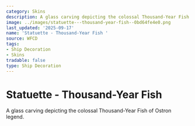 ```yaml
---
category: Skins
description: A glass carving depicting the colossal Thousand-Year Fish of Ostron legend.
image: ../images/statuette---thousand-year-fish--0bd64fe4e0.png
last_updated: '2025-09-17'
name: 'Statuette - Thousand-Year Fish '
source: WFCD
tags:
- Ship Decoration
- Skins
tradable: false
type: Ship Decoration
---
```


# Statuette - Thousand-Year Fish 

A glass carving depicting the colossal Thousand-Year Fish of Ostron legend.

